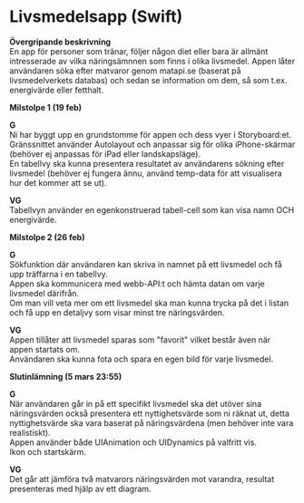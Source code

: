 # Livsmedelsapp (Swift)

<b>Övergripande beskrivning</b><br>
En app för personer som tränar, följer någon diet eller bara är allmänt intresserade av vilka näringsämnnen som finns i olika livsmedel.
Appen låter användaren söka efter matvaror genom matapi.se (baserat på livsmedelverkets databas) och sedan se information om dem, så som t.ex. energivärde eller fetthalt.<br>


<b>Milstolpe 1 (19 feb)</b><br>

<b>G</b><br>
Ni har byggt upp en grundstomme för appen och dess vyer i Storyboard:et.<br>
Gränssnittet använder Autolayout och anpassar sig för olika iPhone-skärmar (behöver ej anpassas för iPad eller landskapsläge).<br>
En tabellvy ska kunna presentera resultatet av användarens sökning efter livsmedel (behöver ej fungera ännu, använd temp-data för att visualisera hur det kommer att se ut).<br>

<b>VG</b><br>
Tabellvyn använder en egenkonstruerad tabell-cell som kan visa namn OCH energivärde.<br>


<b>Milstolpe 2 (26 feb)</b><br>

<b>G</b><br>
Sökfunktion där användaren kan skriva in namnet på ett livsmedel och få upp träffarna i en tabellvy.<br>
Appen ska kommunicera med webb-API:t och hämta datan om varje livsmedel därifrån.<br>
Om man vill veta mer om ett livsmedel ska man kunna trycka på det i listan och få upp en detaljvy som visar minst tre näringsvärden.<br>

<b>VG</b><br>
Appen tillåter att livsmedel sparas som "favorit" vilket består även när appen startats om.<br>
Användaren ska kunna fota och spara en egen bild för varje livsmedel.<br>


<b>Slutinlämning (5 mars 23:55)</b><br>

<b>G</b><br>
När användaren går in på ett specifikt livsmedel ska det utöver sina näringsvärden också presentera ett nyttighetsvärde som ni räknat ut, detta nyttighetsvärde ska vara baserat på näringsvärdena (men behöver inte vara realistiskt).<br>
Appen använder både UIAnimation och UIDynamics på valfritt vis.<br>
Ikon och startskärm.<br>

<b>VG</b><br>
Det går att jämföra två matvarors näringsvärden mot varandra, resultat presenteras med hjälp av ett diagram.<br>
